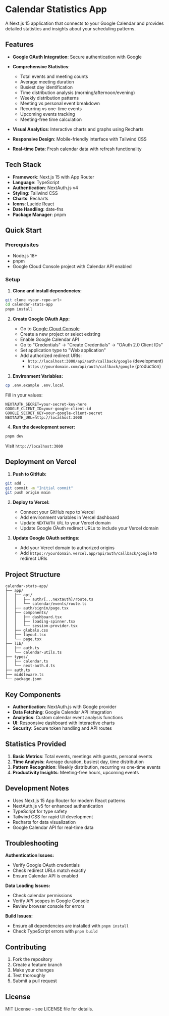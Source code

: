 # Calendar Statistics App

A Next.js 15 application that connects to your Google Calendar and provides detailed statistics and insights about your scheduling patterns.

## Features

- **Google OAuth Integration**: Secure authentication with Google
- **Comprehensive Statistics**: 
  - Total events and meeting counts
  - Average meeting duration
  - Busiest day identification
  - Time distribution analysis (morning/afternoon/evening)
  - Weekly distribution patterns
  - Meeting vs personal event breakdown
  - Recurring vs one-time events
  - Upcoming events tracking
  - Meeting-free time calculation

- **Visual Analytics**: Interactive charts and graphs using Recharts
- **Responsive Design**: Mobile-friendly interface with Tailwind CSS
- **Real-time Data**: Fresh calendar data with refresh functionality

## Tech Stack

- **Framework**: Next.js 15 with App Router
- **Language**: TypeScript
- **Authentication**: NextAuth.js v4
- **Styling**: Tailwind CSS
- **Charts**: Recharts
- **Icons**: Lucide React
- **Date Handling**: date-fns
- **Package Manager**: pnpm

## Quick Start

### Prerequisites

- Node.js 18+ 
- pnpm
- Google Cloud Console project with Calendar API enabled

### Setup

1. **Clone and install dependencies:**
```bash
git clone <your-repo-url>
cd calendar-stats-app
pnpm install
```

2. **Create Google OAuth App:**
   - Go to [Google Cloud Console](https://console.cloud.google.com/)
   - Create a new project or select existing
   - Enable Google Calendar API
   - Go to "Credentials" → "Create Credentials" → "OAuth 2.0 Client IDs"
   - Set application type to "Web application"
   - Add authorized redirect URIs:
     - `http://localhost:3000/api/auth/callback/google` (development)
     - `https://yourdomain.com/api/auth/callback/google` (production)

3. **Environment Variables:**
```bash
cp .env.example .env.local
```

Fill in your values:
```env
NEXTAUTH_SECRET=your-secret-key-here
GOOGLE_CLIENT_ID=your-google-client-id
GOOGLE_SECRET_KEY=your-google-client-secret
NEXTAUTH_URL=http://localhost:3000
```

4. **Run the development server:**
```bash
pnpm dev
```

Visit `http://localhost:3000`

## Deployment on Vercel

1. **Push to GitHub:**
```bash
git add .
git commit -m "Initial commit"
git push origin main
```

2. **Deploy to Vercel:**
   - Connect your GitHub repo to Vercel
   - Add environment variables in Vercel dashboard
   - Update `NEXTAUTH_URL` to your Vercel domain
   - Update Google OAuth redirect URLs to include your Vercel domain

3. **Update Google OAuth settings:**
   - Add your Vercel domain to authorized origins
   - Add `https://yourdomain.vercel.app/api/auth/callback/google` to redirect URIs

## Project Structure

```
calendar-stats-app/
├── app/
│   ├── api/
│   │   ├── auth/[...nextauth]/route.ts
│   │   └── calendar/events/route.ts
│   ├── auth/signin/page.tsx
│   ├── components/
│   │   ├── dashboard.tsx
│   │   ├── loading-spinner.tsx
│   │   └── session-provider.tsx
│   ├── globals.css
│   ├── layout.tsx
│   └── page.tsx
├── lib/
│   ├── auth.ts
│   └── calendar-utils.ts
├── types/
│   ├── calendar.ts
│   └── next-auth.d.ts
├── auth.ts
├── middleware.ts
└── package.json
```

## Key Components

- **Authentication**: NextAuth.js with Google provider
- **Data Fetching**: Google Calendar API integration
- **Analytics**: Custom calendar event analysis functions
- **UI**: Responsive dashboard with interactive charts
- **Security**: Secure token handling and API routes

## Statistics Provided

1. **Basic Metrics**: Total events, meetings with guests, personal events
2. **Time Analysis**: Average duration, busiest day, time distribution
3. **Pattern Recognition**: Weekly distribution, recurring vs one-time events
4. **Productivity Insights**: Meeting-free hours, upcoming events

## Development Notes

- Uses Next.js 15 App Router for modern React patterns
- NextAuth.js v5 for enhanced authentication
- TypeScript for type safety
- Tailwind CSS for rapid UI development
- Recharts for data visualization
- Google Calendar API for real-time data

## Troubleshooting

**Authentication Issues:**
- Verify Google OAuth credentials
- Check redirect URLs match exactly
- Ensure Calendar API is enabled

**Data Loading Issues:**
- Check calendar permissions
- Verify API scopes in Google Console
- Review browser console for errors

**Build Issues:**
- Ensure all dependencies are installed with `pnpm install`
- Check TypeScript errors with `pnpm build`

## Contributing

1. Fork the repository
2. Create a feature branch
3. Make your changes
4. Test thoroughly
5. Submit a pull request

## License

MIT License - see LICENSE file for details.